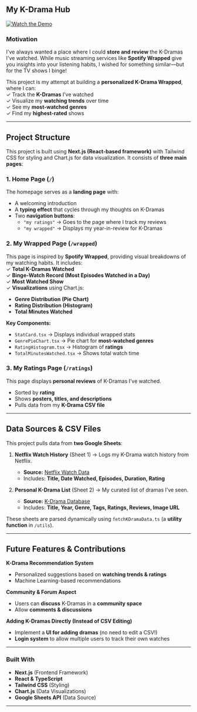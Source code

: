 ##  **My K-Drama Hub**   

[![Watch the Demo](https://github.com/user-attachments/assets/dbb459b3-30ca-40e2-bc85-a3204d207940)](https://github.com/user-attachments/assets/9e74032f-acf6-44b4-84c6-b95edc885f9a)

###  **Motivation**  
I've always wanted a place where I could **store and review** the K-Dramas I've watched. While music streaming services like **Spotify Wrapped** give you insights into your listening habits, I wished for something similar—but for the TV shows I binge!  

This project is my attempt at building a **personalized K-Drama Wrapped**, where I can:  
✓ Track the **K-Dramas** I’ve watched  
✓ Visualize my **watching trends** over time  
✓ See my **most-watched genres**  
✓ Find my **highest-rated** shows  

---

## **Project Structure**  

This project is built using **Next.js (React-based framework)** with Tailwind CSS for styling and Chart.js for data visualization. It consists of **three main pages**:

### 1️. **Home Page (`/`)**  
The homepage serves as a **landing page** with:  
- A welcoming introduction  
- A **typing effect** that cycles through my thoughts on K-Dramas  
- Two **navigation buttons**:
  -  `"my ratings"` → Goes to the page where I track my reviews  
  -  `"my wrapped"` → Displays my year-in-review for K-Dramas  

### 2️. **My Wrapped Page (`/wrapped`)**  
This page is inspired by **Spotify Wrapped**, providing visual breakdowns of my watching habits. It includes:  
✓ **Total K-Dramas Watched**  
✓ **Binge-Watch Record (Most Episodes Watched in a Day)**  
✓ **Most Watched Show**  
✓ **Visualizations** using Chart.js:  
   -  **Genre Distribution (Pie Chart)**  
   -  **Rating Distribution (Histogram)**  
   -  **Total Minutes Watched**  

**Key Components:**
- `StatCard.tsx` → Displays individual wrapped stats  
- `GenrePieChart.tsx` → Pie chart for **most-watched genres**  
- `RatingHistogram.tsx` → Histogram of **ratings**  
- `TotalMinutesWatched.tsx` → Shows total watch time  

### 3️. **My Ratings Page (`/ratings`)**  
This page displays **personal reviews** of K-Dramas I’ve watched.  
- Sorted by **rating**  
- Shows **posters, titles, and descriptions**  
- Pulls data from my **K-Drama CSV file**  

---

## **Data Sources & CSV Files**  

This project pulls data from **two Google Sheets**:  
1. **Netflix Watch History** (Sheet 1) → Logs my K-Drama watch history from Netflix.  
   - **Source:** [Netflix Watch Data](https://docs.google.com/spreadsheets/d/1U6aiNORQKHIb_tmPDxwH9gjPjaz-6AvOOfIRnCFyfVQ/edit?gid=0#gid=0)  
   - Includes: **Title, Date Watched, Episodes, Duration, Rating**  

2. **Personal K-Drama List** (Sheet 2) → My curated list of dramas I’ve seen.  
   - **Source:** [K-Drama Database](https://docs.google.com/spreadsheets/d/1U6aiNORQKHIb_tmPDxwH9gjPjaz-6AvOOfIRnCFyfVQ/edit?gid=856476277#gid=856476277)  
   - Includes: **Title, Year, Genre, Tags, Ratings, Reviews, Image URL**  

These sheets are parsed dynamically using `fetchKDramaData.ts` (a **utility function** in `/utils`).

---

## **Future Features & Contributions**  

**K-Drama Recommendation System**  
- Personalized suggestions based on **watching trends & ratings**  
- Machine Learning-based recommendations  

**Community & Forum Aspect**  
- Users can **discuss** K-Dramas in a **community space**  
- Allow **comments & discussions**  

**Adding K-Dramas Directly (Instead of CSV Editing)**  
- Implement a **UI for adding dramas** (no need to edit a CSV!)  
- **Login system** to allow multiple users to track their own watches  

---

### **Built With**  
- **Next.js** (Frontend Framework)  
- **React & TypeScript**  
- **Tailwind CSS** (Styling)  
- **Chart.js** (Data Visualizations)  
- **Google Sheets API** (Data Source)  

---

